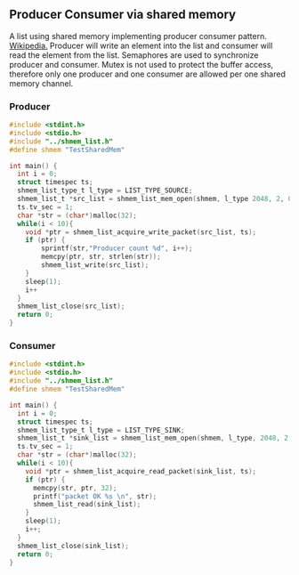 ## Producer Consumer via shared memory
A list using shared memory implementing producer consumer pattern.  
[Wikipedia.](https://en.wikipedia.org/wiki/Producer%E2%80%93consumer_problem)
Producer will write an element into the list and consumer will read the element from the list.
Semaphores are used to synchronize producer and consumer. Mutex is not used to protect the buffer access, therefore only one producer and one consumer are allowed per one shared memory channel.

### Producer
```C
#include <stdint.h>
#include <stdio.h>
#include "../shmem_list.h"
#define shmem "TestSharedMem"

int main() {
  int i = 0;
  struct timespec ts;
  shmem_list_type_t l_type = LIST_TYPE_SOURCE;
  shmem_list_t *src_list = shmem_list_mem_open(shmem, l_type 2048, 2, 0);
  ts.tv_sec = 1;
  char *str = (char*)malloc(32);
  while(i < 10){
    void *ptr = shmem_list_acquire_write_packet(src_list, ts);
    if (ptr) {
        sprintf(str,"Producer count %d", i++);
        memcpy(ptr, str, strlen(str));
        shmem_list_write(src_list);
    }
    sleep(1);
    i++
  }
  shmem_list_close(src_list);
  return 0;
}
```
### Consumer
```C
#include <stdint.h>
#include <stdio.h>
#include "../shmem_list.h"
#define shmem "TestSharedMem"

int main() {
  int i = 0;
  struct timespec ts;
  shmem_list_type_t l_type = LIST_TYPE_SINK;
  shmem_list_t *sink_list = shmem_list_mem_open(shmem, l_type, 2048, 2, 0);
  ts.tv_sec = 1;
  char *str = (char*)malloc(32);
  while(i < 10){
    void *ptr = shmem_list_acquire_read_packet(sink_list, ts);
    if (ptr) {
      memcpy(str, ptr, 32);
      printf("packet OK %s \n", str);
      shmem_list_read(sink_list);
    }
    sleep(1);
    i++;
  }
  shmem_list_close(sink_list);
  return 0;
}
```

